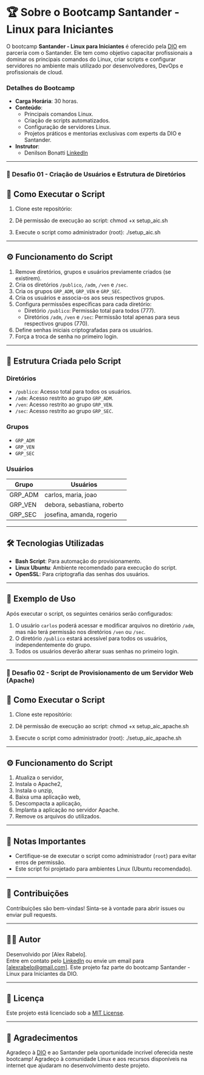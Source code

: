 
# 🏆 **Sobre o Bootcamp Santander - Linux para Iniciantes**

O bootcamp **Santander - Linux para Iniciantes** é oferecido pela [DIO](https://www.dio.me) em parceria com o Santander. Ele tem como objetivo capacitar profissionais a dominar os principais comandos do Linux, criar scripts e configurar servidores no ambiente mais utilizado por desenvolvedores, DevOps e profissionais de cloud.

### **Detalhes do Bootcamp**
- **Carga Horária**: 30 horas.
- **Conteúdo**:
  - Principais comandos Linux.
  - Criação de scripts automatizados.
  - Configuração de servidores Linux.
  - Projetos práticos e mentorias exclusivas com experts da DIO e Santander.
- **Instrutor**:
  - Denilson Bonatti [LinkedIn](https://www.linkedin.com/in/denilsonbonatti/)
---

### 🚀 **Desafio 01 - Criação de Usuários e Estrutura de Diretórios**
## 🚀 **Como Executar o Script**

1. Clone este repositório:
2. Dê permissão de execução ao script:
chmod +x setup_aic.sh

3. Execute o script como administrador (root):
 ./setup_aic.sh

---

## ⚙️ **Funcionamento do Script**

1. Remove diretórios, grupos e usuários previamente criados (se existirem).
2. Cria os diretórios `/publico`, `/adm`, `/ven` e `/sec`.
3. Cria os grupos `GRP_ADM`, `GRP_VEN` e `GRP_SEC`.
4. Cria os usuários e associa-os aos seus respectivos grupos.
5. Configura permissões específicas para cada diretório:
   - Diretório `/publico`: Permissão total para todos (777).
   - Diretórios `/adm`, `/ven` e `/sec`: Permissão total apenas para seus respectivos grupos (770).
6. Define senhas iniciais criptografadas para os usuários.
7. Força a troca de senha no primeiro login.

---

## 📂 **Estrutura Criada pelo Script**

### Diretórios
- `/publico`: Acesso total para todos os usuários.
- `/adm`: Acesso restrito ao grupo `GRP_ADM`.
- `/ven`: Acesso restrito ao grupo `GRP_VEN`.
- `/sec`: Acesso restrito ao grupo `GRP_SEC`.

### Grupos
- `GRP_ADM`
- `GRP_VEN`
- `GRP_SEC`

### Usuários
| Grupo      | Usuários                |
|------------|-------------------------|
| GRP_ADM    | carlos, maria, joao     |
| GRP_VEN    | debora, sebastiana, roberto |
| GRP_SEC    | josefina, amanda, rogerio |

---

## 🛠️ **Tecnologias Utilizadas**

- **Bash Script**: Para automação do provisionamento.
- **Linux Ubuntu**: Ambiente recomendado para execução do script.
- **OpenSSL**: Para criptografia das senhas dos usuários.

---

## 📖 **Exemplo de Uso**

Após executar o script, os seguintes cenários serão configurados:

1. O usuário `carlos` poderá acessar e modificar arquivos no diretório `/adm`, mas não terá permissão nos diretórios `/ven` ou `/sec`.
2. O diretório `/publico` estará acessível para todos os usuários, independentemente do grupo.
3. Todos os usuários deverão alterar suas senhas no primeiro login.

---

### 🚀 **Desafio 02 - Script de Provisionamento de um Servidor Web (Apache)**
## 🚀 **Como Executar o Script**

1. Clone este repositório:
2. Dê permissão de execução ao script:
chmod +x setup_aic_apache.sh

3. Execute o script como administrador (root):
 ./setup_aic_apache.sh

---

## ⚙️ **Funcionamento do Script**

1. Atualiza o servidor,
2. Instala o Apache2,
3. Instala o unzip,
4. Baixa uma aplicação web,
5. Descompacta a aplicação,
6. Implanta a aplicação no servidor Apache.
7. Remove os arquivos do utilizados.

---

## 📝 **Notas Importantes**

- Certifique-se de executar o script como administrador (`root`) para evitar erros de permissão.
- Este script foi projetado para ambientes Linux (Ubuntu recomendado).

---


## 📌 **Contribuições**

Contribuições são bem-vindas! Sinta-se à vontade para abrir issues ou enviar pull requests.

---

## 🧑‍💻 **Autor**

Desenvolvido por [Alex Rabelo].  
Entre em contato pelo [LinkedIn](https://www.linkedin.com/in/alexrabelo/) ou envie um email para [alexrabelo@gmail.com].
Este projeto faz parte do bootcamp Santander - Linux para Iniciantes da DIO.


---

## 📜 **Licença**

Este projeto está licenciado sob a [MIT License](LICENSE).

---

## 🌟 **Agradecimentos**

Agradeço à [DIO](https://www.dio.me) e ao Santander pela oportunidade incrível oferecida neste bootcamp!
Agradeço à comunidade Linux e aos recursos disponíveis na internet que ajudaram no desenvolvimento deste projeto.

